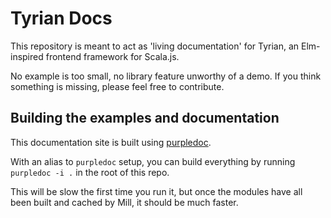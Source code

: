 # Tyrian Docs

This repository is meant to act as 'living documentation' for Tyrian, an Elm-inspired frontend framework for Scala.js.

No example is too small, no library feature unworthy of a demo. If you think something is missing, please feel free to contribute.

## Building the examples and documentation

This documentation site is built using [purpledoc](https://github.com/PurpleKingdomGames/purpledoc).

With an alias to `purpledoc` setup, you can build everything by running `purpledoc -i .` in the root of this repo.

This will be slow the first time you run it, but once the modules have all been built and cached by Mill, it should be much faster.